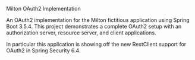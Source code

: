 Milton OAuth2 Implementation

An OAuth2 implementation for the Milton fictitious application using Spring Boot 3.5.4. This project demonstrates a complete OAuth2 setup with an authorization server, resource server, and client applications.

In particular this application is showing off the new RestClient support for OAuth2 in Spring Security 6.4.
